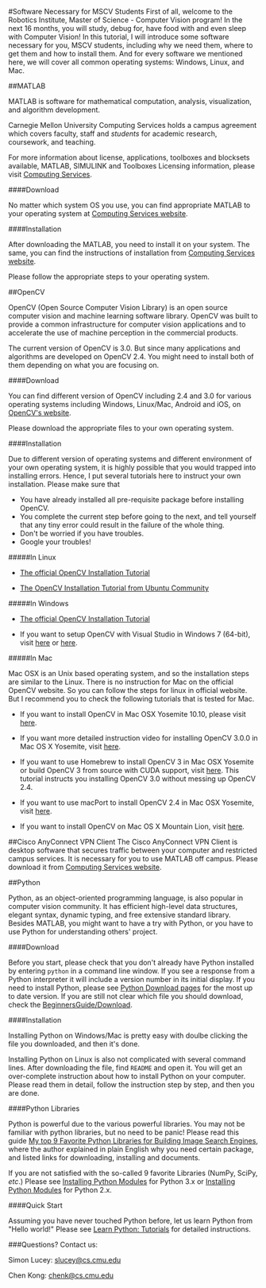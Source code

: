 #Software Necessary for MSCV Students
First of all, welcome to the Robotics Institute, Master of Science - Computer Vision program!
In the next 16 months, you will study, debug for, have food with and even sleep with Computer Vision!
In this tutorial, I will introduce some software necessary for you, MSCV students, including why we need them, where to get them and how to install them.
And for every software we mentioned here, we will cover all common operating systems: Windows, Linux, and Mac.

##MATLAB

MATLAB is software for mathematical computation, analysis, visualization, and algorithm development. 

Carnegie Mellon University Computing Services holds a campus agreement which covers faculty, staff and *students* for academic research, coursework, and teaching.

For more information about license, applications, toolboxes and blocksets available, MATLAB, SIMULINK and Toolboxes Licensing information, please visit [Computing Services](http://www.cmu.edu/computing/software/all/matlab/).

####Download

No matter which system OS you use, you can find appropriate MATLAB to your operating system at [Computing Services website](http://www.cmu.edu/computing/software/all/matlab/download.html).

####Installation

After downloading the MATLAB, you need to install it on your system.
The same, you can find the instructions of installation from [Computing Services website](http://www.cmu.edu/computing/software/all/matlab/installation.html).

Please follow the appropriate steps to your operating system.

##OpenCV

OpenCV (Open Source Computer Vision Library) is an open source computer vision and machine learning software library.
OpenCV was built to provide a common infrastructure for computer vision applications and to accelerate the use of machine perception in the commercial products.

The current version of OpenCV is  3.0.  But since many applications and algorithms are developed on OpenCV 2.4.  You might need to install both of them depending on what you are focusing on.

####Download

You can find different version of OpenCV including 2.4 and 3.0 for various operating systems including Windows, Linux/Mac, Android and iOS, on [OpenCV's website](http://opencv.org/downloads.html).

Please download the appropriate files to your own operating system.

####Installation

Due to different version of operating systems and different environment of your own operating system, it is highly possible that you would trapped into installing errors.
Hence, I put several tutorials here to instruct your own installation.
Please make sure that

* You have already installed all pre-requisite package before installing OpenCV.
* You complete the current step before going to the next, and tell yourself that any tiny error could result in the failure of the whole thing.
* Don't be worried if you have troubles.
* Google your troubles!

#####In Linux

* [The official OpenCV Installation Tutorial](http://docs.opencv.org/doc/tutorials/introduction/linux_install/linux_install.html#linux-installation)

* [The OpenCV Installation Tutorial from Ubuntu Community](https://help.ubuntu.com/community/OpenCV)

#####In Windows

* [The official OpenCV Installation Tutorial](http://docs.opencv.org/doc/tutorials/introduction/windows_install/windows_install.html#windows-installation)

* If you want to setup OpenCV with Visual Studio in Windows 7 (64-bit), visit [here](https://karanjthakkar.wordpress.com/2012/11/21/usin-opencv-2-4-2-with-visual-studio-2012-on-windows-7-64-bit/)
or [here](http://opencv-srf.blogspot.de/2013/05/installing-configuring-opencv-with-vs.html).

#####In Mac

Mac OSX is an Unix based operating system, and so the installation steps are similar to the Linux.
There is no instruction for Mac on the official OpenCV website.
So you can follow the steps for linux in official website.
But I recommend you to check the following tutorials that is tested for Mac.

* If you want to install OpenCV in Mac OSX Yosemite 10.10, please visit [here](http://blogs.wcode.org/2014/10/howto-install-build-and-use-opencv-macosx-10-10/).

* If you want more detailed instruction video for installing OpenCV 3.0.0 in Mac OS X Yosemite, visit [here](https://www.youtube.com/watch?v=U49CVY8yOxw).

* If you want to use Homebrew to install OpenCV 3 in Mac OSX Yosemite or build OpenCV 3 from source with CUDA support, visit [here](http://www.learnopencv.com/install-opencv-3-on-yosemite-osx-10-10-x/).
This tutorial instructs you installing OpenCV 3.0 without messing up OpenCV 2.4.

* If you want to use macPort to install OpenCV 2.4 in Mac OSX Yosemite, visit [here](https://ceciliavision.wordpress.com/2014/10/28/installing-opencv-2-4-10-on-yosemite/).

* If you want to install OpenCV on Mac OS X Mountain Lion, visit [here](https://sites.google.com/site/yonasstephenfyp2013/updates/tutorialinstallingopencvonmacosxmountainlion).

##Cisco AnyConnect VPN Client
The Cisco AnyConnect VPN Client is desktop software that secures traffic between your computer and restricted campus services.
It is necessary for you to use MATLAB off campus.
Please download it from [Computing Services website](http://www.cmu.edu/computing/software/all/cisco-anyconnect/index.html).

##Python

Python, as an object-oriented programming language, is also popular in computer vision community.
It has efficient high-level data structures, elegant syntax, dynamic typing, and free extensive standard library.
Besides MATLAB, you might want to have a try with Python, or you have to use Python for understanding others' project.

####Download

Before you start, please check that you don't already have Python installed by entering `python` in a command line window.
If you see a response from a Python interpreter it will include a version number in its initial display.
If you need to install Python, please see [Python Download pages](https://www.python.org/downloads/) for the most up to date version.
If you are still not clear which file you should download, check the [BeginnersGuide/Download](https://wiki.python.org/moin/BeginnersGuide/Download).

####Installation

Installing Python on Windows/Mac is pretty easy with doulbe clicking the file you downloaded, and then it's done.

Installing Python on Linux is also not complicated with several command lines.
After downloading the file, find `README` and open it.
You will get an over-complete instruction about how to install Python on your computer.
Please read them in detail, follow the instruction step by step, and then you are done.

####Python Libraries

Python is powerful due to the various powerful libraries.
You may not be familiar with python libraries, but no need to be panic!
Please read this guide [My top 9 Favorite Python Libraries for Building Image Search Engines](http://www.pyimagesearch.com/2014/01/12/my-top-9-favorite-python-libraries-for-building-image-search-engines/), where the author explained in plain English why you need certain package, and listed links for downloading, installing and documents.

If you are not satisfied with the so-called 9 favorite Libraries (NumPy, SciPy, *etc*.) Please see [Installing Python Modules](https://docs.python.org/3/installing/index.html) for Python 3.x or [Installing Python Modules](https://docs.python.org/2/install/index.html) for Python 2.x.

####Quick Start

Assuming you have never touched Python before, let us learn Python from "Hello world!"
Please see [Learn Python: Tutorials](https://pythonspot.com) for detailed instructions.

###Questions?
Contact us:

Simon Lucey: slucey@cs.cmu.edu

Chen Kong: chenk@cs.cmu.edu
